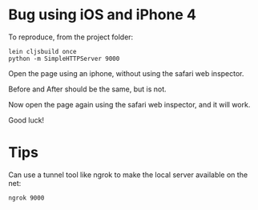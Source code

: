 # Bug using iOS and iPhone 4

To reproduce, from the project folder:

```
lein cljsbuild once
python -m SimpleHTTPServer 9000
```

Open the page using an iphone, without using the safari web inspector.

Before and After should be the same, but is not.

Now open the page again using the safari web inspector, and it will work.

Good luck!

# Tips

Can use a tunnel tool like ngrok to make the local server available on the net:

```
ngrok 9000
```
